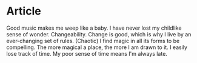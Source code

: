 

# Article
Good music makes me weep like a baby. I have never lost my childlike sense of wonder. Changeability. Change is good, which is why I live by an ever-changing set of rules. (Chaotic) I find magic in all its forms to be compelling. The more magical a place, the more I am drawn to it. I easily lose track of time. My poor sense of time means I'm always late.
